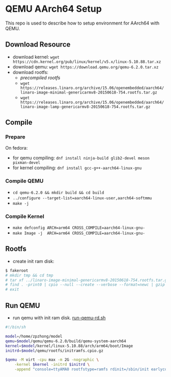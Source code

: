 
# QEMU AArch64 Setup

  This repo is used to describe how to setup environment for AArch64 with QEMU.

## Download Resource

 - download kernel: `wget https://cdn.kernel.org/pub/linux/kernel/v5.x/linux-5.10.88.tar.xz`
 - download qemu: `wget https://download.qemu.org/qemu-6.2.0.tar.xz`
 - download rootfs: 
   - *precompiled rootfs*
   - `wget https://releases.linaro.org/archive/15.06/openembedded/aarch64/linaro-image-minimal-genericarmv8-20150618-754.rootfs.tar.gz`
   - `wget https://releases.linaro.org/archive/15.06/openembedded/aarch64/linaro-image-lamp-genericarmv8-20150618-754.rootfs.tar.gz`


## Compile

### Prepare
On fedora:
 - for qemu compiling: `dnf install ninja-build glib2-devel meson pixman-devel`
 - for kernel compiling: `dnf install gcc-g++-aarch64-linux-gnu`

### Compile QEMU
 - `cd qemu-6.2.0 && mkdir build && cd build`
 - `../configure --target-list=aarch64-linux-user,aarch64-softmmu`
 - `make -j`

### Compile Kernel
 - `make defconfig ARCH=arm64 CROSS_COMPILE=aarch64-linux-gnu-`
 - `make Image -j  ARCH=arm64 CROSS_COMPILE=aarch64-linux-gnu-`


## Rootfs

 - create init ram disk:
```sh
$ fakeroot
# mkdir tmp && cd tmp
# tar xf ../linaro-image-minimal-genericarmv8-20150618-754.rootfs.tar.gz
# find . -print0 | cpio --null --create --verbose --format=newc | gzip --best > ../initramfs.cpio.gz
# exit
```

## Run QEMU

 - run qemu with init ram disk. [run-qemu-rd.sh](scripts/run-qemu-rd.sh)
```sh
#!/bin/sh

model=/home/zpzhong/model
qemu=$model/qemu/qemu-6.2.0/build/qemu-system-aarch64
kernel=$model/kernel/linux-5.10.88/arch/arm64/boot/Image
initrd=$model/qemu/rootfs/initramfs.cpio.gz

$qemu -M virt -cpu max -m 2G -nographic \
    -kernel $kernel -initrd $initrd \
    -append "console=ttyAMA0 rootfstype=ramfs rdinit=/sbin/init earlycon"
```

